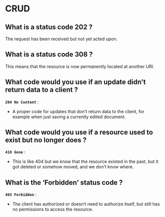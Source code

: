 # CRUD 

## What is a status code 202 ?

The request has been received but not yet acted upon.

## What is a status code 308 ?

This means that the resource is now permanently located at another URI.

## What code would you use if an update didn’t return data to a client ?

**`204 No Content`** :
* A proper code for updates that don’t return data to the client, for example when just saving a currently edited document.

## What code would you use if a resource used to exist but no longer does ?

**`410 Gone`** :
* This is like 404 but we know that the resource existed in the past, but it got deleted or somehow moved, and we don’t know where.

## What is the ‘Forbidden’ status code ?

**`403 Forbidden`** :
* The client has authorized or doesn’t need to authorize itself, but still has no permissions to access the resource.

## Why do we need to pull our MongoDB database string out of our server and put it into our .env ?

Because we don't want to push our MongoDB database string for security reasons.

## What is middleware ?

**`Middleware`** is software that is used to bridge the gap between applications and other tools or databases.

## What does app.use(express.json()) do?

The express.json() function is a built-in middleware function in Express. It parses incoming requests with JSON payloads and is based on body-parser.

## What does the /:id mean in a route ?

Route parameters are named URL segments that are used to capture the values specified at their position in the URL. The captured values are populated in the req.params object, with the name of the route parameter specified in the path as their respective keys.

## What is the difference between PUT and PATCH ?

**`PUT`** is a method of modifying resource where the client sends data that updates the entire resource.

**`PATCH`** is a method of modifying resources where the client sends partial data that is to be updated without modifying the entire data.

## How do you make a default value in a schema ?

By using **`default`** :
* Your schemas can define default values for certain paths. If you create a new document without that path set, the default will kick in.

## What does a 500 error status code mean ?

**`500 Internal Server Error`** :
* The server has encountered a situation it doesn't know how to handle.

## What is the difference between a status 200 and a status 201 ?

**`200 OK`** :
* The request has succeeded. The meaning of the success depends on the HTTP method.

**`201 Created`** :
* The request has succeeded and a new resource has been created as a result. This is typically the response sent after POST requests, or some PUT requests.